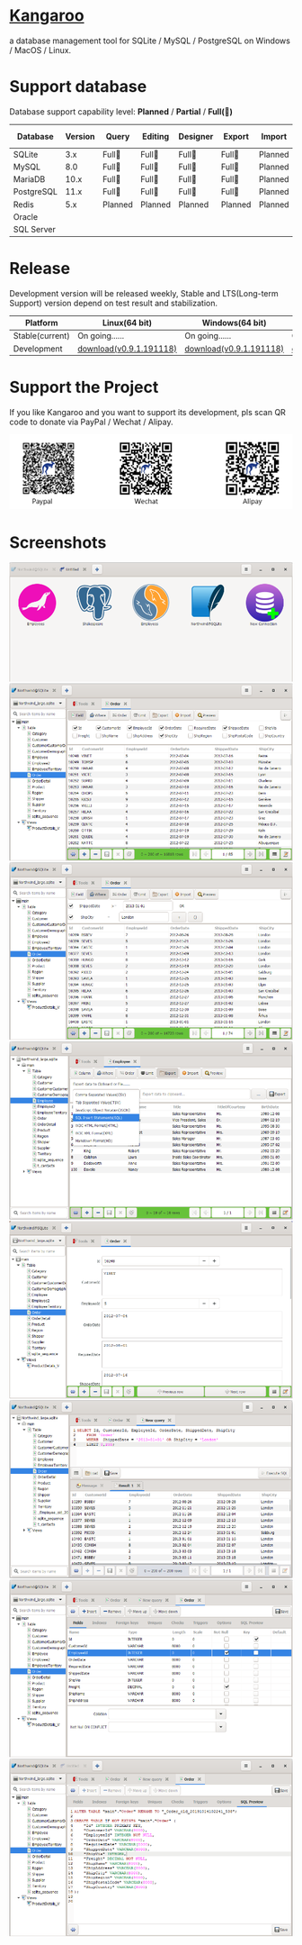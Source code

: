 # [Kangaroo](https://dbkangaroo.github.io)
a database management tool for SQLite / MySQL / PostgreSQL on Windows / MacOS / Linux.

# Support database
Database support capability level: __Planned__ / __Partial__ / __Full(:100:)__

| Database    | Version | Query     | Editing   | Designer  | Export    | Import  | Intellisense | Modeling | DB Sync |
|-------------|---------|-----------|-----------|-----------|-----------|---------|--------------|----------|---------|
| SQLite      | 3.x     | Full:100: | Full:100: | Full:100: | Full:100: | Planned | Planned      | Planned  | Planned |
| MySQL       | 8.0     | Full:100: | Full:100: | Full:100: | Full:100: | Planned | Planned      | Planned  | Planned |
| MariaDB     | 10.x    | Full:100: | Full:100: | Full:100: | Full:100: | Planned | Planned      | Planned  | Planned |
| PostgreSQL  | 11.x    | Full:100: | Full:100: | Full:100: | Full:100: | Planned | Planned      | Planned  | Planned |
| Redis       | 5.x     | Planned   | Planned   | Planned   | Planned   | Planned | Planned      | Planned  | Planned |
| Oracle      |         |           |           |           |           |         |              |          |         |
| SQL Server  |         |           |           |           |           |         |              |          |         |



# Release
Development version will be released weekly, Stable and LTS(Long-term Support) version depend on test result and stabilization.

| Platform | Linux(64 bit)   | Windows(64 bit) | MacOS(64 bit)   |
|----------|-----------------|-----------------|-----------------|
| Stable(current) | On going......  | On going......  | On going......  |
| Development | [download(v0.9.1.191118)](https://dbkangaroo.github.io/download/v0.9.1.191118) | [download(v0.9.1.191118)](https://dbkangaroo.github.io/download/v0.9.1.191118) | [download(v0.9.1.191118)](https://dbkangaroo.github.io/download/v0.9.1.191118) |


# Support the Project
If you like Kangaroo and you want to support its development, pls scan QR code to donate via PayPal / Wechat / Alipay.

![Support project](./images/pay_wide.png)

# Screenshots
![Start page of connection](./images/kangaroo-start.png)
![Kangaroo grid view in table with custom columns](./images/kangaroo-grid.png)
![Kangaroo grid view in table with where statement](./images/kangaroo-grid2.png)
![Kangaroo grid view in table with export support](./images/kangaroo-export.png)
![Kangaroo grid view in form](./images/kangaroo-form.png)
![Kangaroo query view](./images/kangaroo-query.png)
![Kangaroo schema designer form](./images/kangaroo-designer.png)
![Kangaroo schema designer form with preview](./images/kangaroo-designer2.png)
